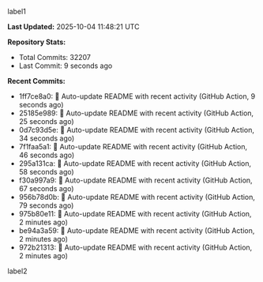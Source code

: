 
label1 
<!-- ACTIVITY_START -->
**Last Updated:** 2025-10-04 11:48:21 UTC

**Repository Stats:**
- Total Commits: 32207
- Last Commit: 9 seconds ago

**Recent Commits:**
- 1ff7ce8a0: 🤖 Auto-update README with recent activity (GitHub Action, 9 seconds ago)
- 25185e989: 🤖 Auto-update README with recent activity (GitHub Action, 25 seconds ago)
- 0d7c93d5e: 🤖 Auto-update README with recent activity (GitHub Action, 34 seconds ago)
- 7f1faa5a1: 🤖 Auto-update README with recent activity (GitHub Action, 46 seconds ago)
- 295a131ca: 🤖 Auto-update README with recent activity (GitHub Action, 58 seconds ago)
- f30a997a9: 🤖 Auto-update README with recent activity (GitHub Action, 67 seconds ago)
- 956b78d0b: 🤖 Auto-update README with recent activity (GitHub Action, 79 seconds ago)
- 975b80e11: 🤖 Auto-update README with recent activity (GitHub Action, 2 minutes ago)
- be94a3a59: 🤖 Auto-update README with recent activity (GitHub Action, 2 minutes ago)
- 972b21313: 🤖 Auto-update README with recent activity (GitHub Action, 2 minutes ago)
<!-- ACTIVITY_END -->

label2
